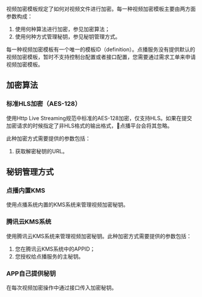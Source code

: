 视频加密模板规定了如何对视频文件进行加密。每一种视频加密模板主要由两方面参数构成：
1. 使用何种算法进行加密，参见加密算法；
2. 使用何种方式管理秘钥，参见秘钥管理方式。

每一种视频加密模板有一个唯一的模板ID（definition）。点播服务没有提供默认的视频加密模板，暂时不支持控制台配置或者接口配置，您需要通过需求工单来申请视频加密模板。


## 加密算法

### 标准HLS加密（AES-128）
使用Http Live Streaming规范中标准的AES-128加密，仅支持HLS。如果在提交加密请求的时候指定了非HLS格式的输出格式，点播平台会将其忽略。

此种加密方式需要提供的参数包括：
1. 获取解密秘钥的URL。

## 秘钥管理方式

### 点播内置KMS
使用点播系统内置的KMS系统来管理视频加密秘钥。

### 腾讯云KMS系统
使用腾讯云KMS系统来管理视频加密秘钥。此种加密方式需要提供的参数包括：
1. 您在腾讯云KMS系统中的APPID；
2. 您授权给点播服务的主秘钥。

### APP自己提供秘钥
在每次视频加密操作中通过接口传入加密秘钥。